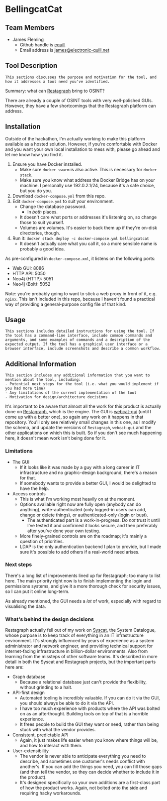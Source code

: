 # BellingcatCat

## Team Members

- James Fleming
    - Github handle is [equill](https://github.com/equill/)
    - Email address is james@electronic-quill.net


## Tool Description

`This sections discusses the purpose and motivation for the tool, and how it addresses a tool need you've identified.`

Summary: what can [Restagraph](https://github.com/equill/restagraph) bring to OSINT?

There are already a couple of OSINT tools with very well-polished GUIs. However, they have a few shortcomings that the Restagraph platform can address.


## Installation

Outside of the hackathon, I'm actually working to make this platform available as a hosted solution. However, if you're comfortable with Docker and you want your own local installation to mess with, please go ahead and let me know how you find it.

1. Ensure you have Docker installed.
    - Make sure `docker swarm` is also active. This is necessary for `docker stack`.
    - Make sure you know what address the Docker Bridge has on your machine. I personally use 192.0.2.1/24, because it's a safe choice, but you do you.
2. Download `docker-compose.yml` from this repo.
3. Edit `docker-compose.yml` to suit your environment.
    - Change the database password.
        - In _both_ places.
    - It doesn't care what ports or addresses it's listening on, so change those to suit yourself.
    - Volumes are volumes. It's easier to back them up if they're on-disk directories, though.
4. Run it: `docker stack deploy -c docker-compose.yml bellingcatcat`
    - It doesn't actually care what you call it, so a more sensible name is probably a good idea.


As pre-configured in `docker-compose.xml`, it listens on the following ports:

  - Web GUI: 8086
  - HTTP API: 5050
  - Neo4j (HTTP): 5051
  - Neo4j (Bolt): 5052

Note: you're probably going to want to stick a web proxy in front of it, e.g. `nginx`. This isn't included in this repo, because I haven't found a practical way of providing a general-purpose config file of that kind.


## Usage

```
This sections includes detailed instructions for using the tool. If the tool has a command-line interface, include common commands and arguments, and some examples of commands and a description of the expected output. If the tool has a graphical user interface or a browser interface, include screenshots and describe a common workflow.
```

## Additional Information

```
This section includes any additional information that you want to mention about the tool, including:
- Potential next steps for the tool (i.e. what you would implement if you had more time)
- Any limitations of the current implementation of the tool
- Motivation for design/architecture decisions
```

It's important to be aware that almost all the work for this product is actually done on [Restagraph](https://github.com/equill/restagraph), which is the engine. The GUI is [webcat-gui](https://github.com/equill/webcat-gui) (until I come up with a better one), so again any work on it happens in that repository. You'll only see relatively small changes in this one, as I modify the schema, and update the versions of `Restagraph`, `webcat-gui` and the other applications on which this is built. So if you don't see much happening here, it doesn't mean work isn't being done for it.


### Limitations

- The GUI
    - If it looks like it was made by a guy with a long career in IT infrastructure and no graphic-design background, there's a reason for that.
    - If somebody wants to provide a better GUI, I would be delighted to have the help.
- Access controls
    - This is what I'm working most heavily on at the moment.
    - Options available right now are fully open (anybody can do anything), write-authenticated (only logged-in users can add, change or delete things), or authenticated-only (login or bust).
        - The authenticated part is a work-in-progress. Do *not* trust it until I've tested it and confirmed it looks secure, and then preferably after you've done your own testing.
    - More finely-grained controls are on the roadmap; it's mainly a question of priorities.
    - LDAP is the only authentication backend I plan to provide, but I made sure it's possible to add others if a real-world need arises.


### Next steps

There's a long list of improvements lined up for Restagraph; too many to list here. The main priority right now is to finish implementing the login and permissions systems, and give it a more thorough check for security issues, so I can put it online long-term.

As already mentioned, the GUI needs a _lot_ of work, especially with regard to visualising the data.


### What's behind the design decisions

Restagraph actually fell out of my work on [Syscat](https://www.sysc.at/), the System Catalogue, whose purpose is to keep track of everything in an IT infrastructure environment. It's strongly influenced by years of experience as a system administrator and network engineer, and providing technical support for internet-facing infrastructure in billion-dollar environments. Also from learning from the missteps of other software teams. It's described in more detail in both the Syscat and Restagraph projects, but the important parts here are:

- Graph database
    - Because a relational database just can't provide the flexibility, without grinding to a halt.
- API-first design
    - Automated tooling is incredibly valuable. If you can do it via the GUI, you should always be able to do it via the API.
    - I have too much experience with products where the API was bolted on as an afterthought. Building tools on top of that is a horrible experience.
    - It frees people to build the GUI they want or need, rather than being stuck with what the vendor provides.
- Consistent, predictable API
    - Again, it just makes life easier when you know where things will be, and how to interact with them.
- User-extensibility
    - The vendor is never able to anticipate everything you need to describe, and sometimes one customer's needs conflict with another's. If you can add the things you need, you can fill those gaps (and then tell the vendor, so they can decide whether to include it in the product).
    - It's designed specifically so your own additions are a first-class part of how the product works. Again, not bolted onto the side and requiring hacky workarounds.
